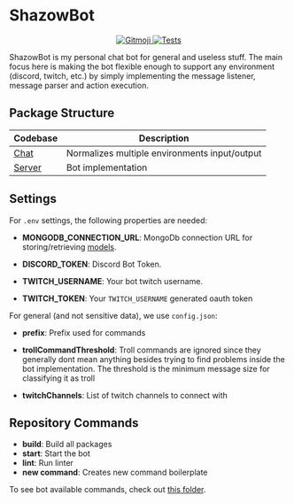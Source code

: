 <p align="center">
    <h1>ShazowBot</h1>
</p>
<p align="center">
    <a href="https://gitmoji.dev">
        <img src="https://img.shields.io/badge/gitmoji-%20😜%20😍-FFDD67.svg?style=flat-square" alt="Gitmoji">
    </a>
    <a href="https://github.com/TulioAbreu/shazow-bot/actions/workflows/main.yml">
        <img src="https://github.com/TulioAbreu/shazow-bot/actions/workflows/main.yml/badge.svg" alt="Tests">
    </a>
</p>

ShazowBot is my personal chat bot for general and useless stuff. The main focus here is making the bot
flexible enough to support any environment (discord, twitch, etc.) by simply implementing the message listener, message parser and action execution.

## Package Structure

| Codebase | Description |
| -------- | ----------- |
| [Chat](https://github.com/TulioAbreu/shazow-bot/tree/master/packages/chat)     | Normalizes multiple environments input/output |
| [Server](https://github.com/TulioAbreu/shazow-bot/tree/master/packages/server)   | Bot implementation |

## Settings

For `.env` settings, the following properties are needed:

- **MONGODB_CONNECTION_URL**: MongoDb connection URL for storing/retrieving [models](https://github.com/TulioAbreu/shazow-bot/tree/master/packages/server/src/models).

- **DISCORD_TOKEN**: Discord Bot Token.

- **TWITCH_USERNAME**: Your bot twitch username.

- **TWITCH_TOKEN**: Your `TWITCH_USERNAME` generated oauth token

For general (and not sensitive data), we use `config.json`:

- **prefix**: Prefix used for commands

- **trollCommandThreshold**: Troll commands are ignored since they generally dont mean anything besides trying to find problems inside the bot implementation. The threshold is the minimum message size for classifying it as troll

- **twitchChannels**: List of twitch channels to connect with

## Repository Commands

- **build**: Build all packages
- **start**: Start the bot
- **lint**: Run linter
- **new command**: Creates new command boilerplate

To see bot available commands, check out [this folder](https://github.com/TulioAbreu/shazow-bot/tree/master/docs).
